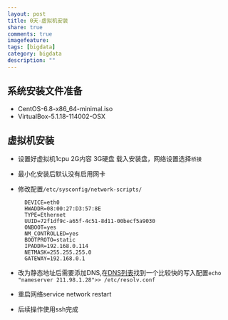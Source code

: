 ```yaml
---
layout: post
title: 0天-虚拟机安装
share: true
comments: true
imagefeature:
tags: [bigdata]
category: bigdata
description: ""
---
```




<!--more-->

## 系统安装文件准备

* CentOS-6.8-x86_64-minimal.iso
* VirtualBox-5.1.18-114002-OSX

## 虚拟机安装

* 设置好虚拟机1cpu 2G内容  3G硬盘 载入安装盘，网络设置选择`桥接`
* 最小化安装后默认没有启用网卡
* 修改配置`/etc/sysconfig/network-scripts/`


		DEVICE=eth0
		HWADDR=08:00:27:D3:57:8E
		TYPE=Ethernet
		UUID=72f1df9c-a65f-4c51-8d11-00becf5a9030
		ONBOOT=yes
		NM_CONTROLLED=yes
		BOOTPROTO=static
		IPADDR=192.168.0.114
		NETMASK=255.255.255.0
		GATEWAY=192.168.0.1
		
* 改为静态地址后需要添加DNS,在[DNS列表](http://www.ip.cn/dns.html)找到一个比较快的写入配置`echo "nameserver 211.98.1.28">> /etc/resolv.conf`
* 重启网络service network restart
* 后续操作使用ssh完成





